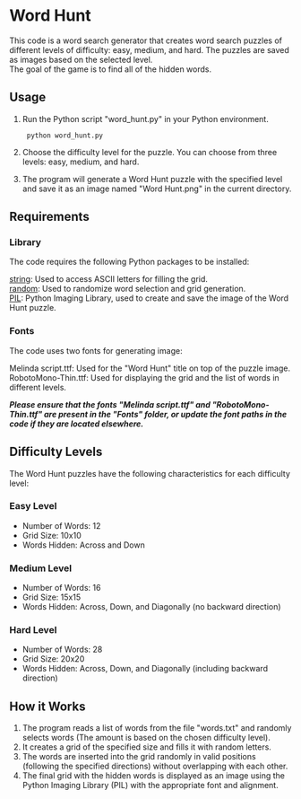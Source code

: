 # Word Hunt
This code is a word search generator that creates word search puzzles of different levels of difficulty: easy, medium, and hard.
The puzzles are saved as images based on the selected level.\
The goal of the game is to find all of the hidden words.

## Usage
1. Run the Python script "word_hunt.py" in your Python environment.

        python word_hunt.py
2. Choose the difficulty level for the puzzle. You can choose from three levels: easy, medium, and hard.
3. The program will generate a Word Hunt puzzle with the specified level and save it as an image named "Word Hunt.png" in the current directory.

## Requirements

### Library
The code requires the following Python packages to be installed:

[string](https://docs.python.org/3/library/string.html): Used to access ASCII letters for filling the grid.\
[random](https://docs.python.org/3/library/random.html): Used to randomize word selection and grid generation.\
[PIL](https://pillow.readthedocs.io/en/stable/index.html): Python Imaging Library, used to create and save the image of the Word Hunt puzzle.

### Fonts
The code uses two fonts for generating image:

Melinda script.ttf: Used for the "Word Hunt" title on top of the puzzle image.\
RobotoMono-Thin.ttf: Used for displaying the grid and the list of words in different levels.

***Please ensure that the fonts "Melinda script.ttf" and "RobotoMono-Thin.ttf" are present in the "Fonts" folder, or update the font paths in the code if they are located elsewhere.***

## Difficulty Levels
The Word Hunt puzzles have the following characteristics for each difficulty level:

### Easy Level
- Number of Words: 12
- Grid Size: 10x10
- Words Hidden: Across and Down

### Medium Level
- Number of Words: 16
- Grid Size: 15x15
- Words Hidden: Across, Down, and Diagonally (no backward direction)

### Hard Level
- Number of Words: 28
- Grid Size: 20x20
- Words Hidden: Across, Down, and Diagonally (including backward direction)

## How it Works
1. The program reads a list of words from the file "words.txt" and randomly selects words (The amount is based on the chosen difficulty level).
2. It creates a grid of the specified size and fills it with random letters.
3. The words are inserted into the grid randomly in valid positions (following the specified directions) without overlapping with each other.
4. The final grid with the hidden words is displayed as an image using the Python Imaging Library (PIL) with the appropriate font and alignment.
